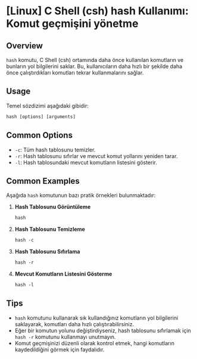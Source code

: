 # [Linux] C Shell (csh) hash Kullanımı: Komut geçmişini yönetme

## Overview
`hash` komutu, C Shell (csh) ortamında daha önce kullanılan komutların ve bunların yol bilgilerini saklar. Bu, kullanıcıların daha hızlı bir şekilde daha önce çalıştırdıkları komutları tekrar kullanmalarını sağlar.

## Usage
Temel sözdizimi aşağıdaki gibidir:

```csh
hash [options] [arguments]
```

## Common Options
- `-c`: Tüm hash tablosunu temizler.
- `-r`: Hash tablosunu sıfırlar ve mevcut komut yollarını yeniden tarar.
- `-l`: Hash tablosundaki mevcut komutların listesini gösterir.

## Common Examples
Aşağıda `hash` komutunun bazı pratik örnekleri bulunmaktadır:

1. **Hash Tablosunu Görüntüleme**
   ```csh
   hash
   ```

2. **Hash Tablosunu Temizleme**
   ```csh
   hash -c
   ```

3. **Hash Tablosunu Sıfırlama**
   ```csh
   hash -r
   ```

4. **Mevcut Komutların Listesini Gösterme**
   ```csh
   hash -l
   ```

## Tips
- `hash` komutunu kullanarak sık kullandığınız komutların yol bilgilerini saklayarak, komutları daha hızlı çalıştırabilirsiniz.
- Eğer bir komutun yolunu değiştirdiyseniz, hash tablosunu sıfırlamak için `hash -r` komutunu kullanmayı unutmayın.
- Komut geçmişinizi düzenli olarak kontrol etmek, hangi komutların kaydedildiğini görmek için faydalıdır.